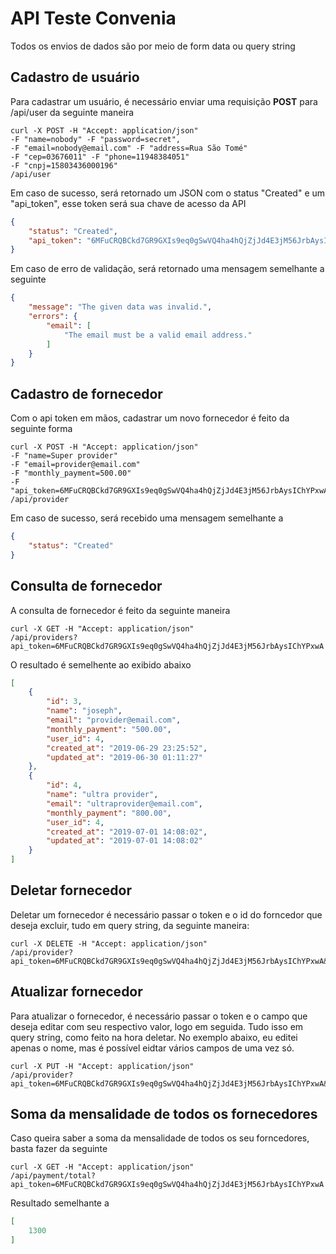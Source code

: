 # API Teste Convenia
Todos os envios de dados são por meio de form data ou query string

## Cadastro de usuário
Para cadastrar um usuário, é necessário enviar uma requisição **POST** para /api/user da seguinte maneira
```
curl -X POST -H "Accept: application/json"
-F "name=nobody" -F "password=secret",
-F "email=nobody@email.com" -F "address=Rua São Tomé"
-F "cep=03676011" -F "phone=11948384051"
-F "cnpj=15803436000196"
/api/user
```

Em caso de sucesso, será retornado um JSON com o status "Created" e um "api_token", esse token será sua chave de acesso da API

```JSON
{
    "status": "Created",
    "api_token": "6MFuCRQBCkd7GR9GXIs9eq0gSwVQ4ha4hQjZjJd4E3jM56JrbAysIChYPxwA"
}
```
Em caso de erro de validação, será retornado uma mensagem semelhante a seguinte
```JSON
{
    "message": "The given data was invalid.",
    "errors": {
        "email": [
            "The email must be a valid email address."
        ]
    }
}
```
## Cadastro de fornecedor
Com o api token em mãos, cadastrar um novo fornecedor é feito da seguinte forma
```
curl -X POST -H "Accept: application/json"
-F "name=Super provider"
-F "email=provider@email.com"
-F "monthly_payment=500.00"
-F "api_token=6MFuCRQBCkd7GR9GXIs9eq0gSwVQ4ha4hQjZjJd4E3jM56JrbAysIChYPxwA"
/api/provider
```
Em caso de sucesso, será recebido uma mensagem semelhante a
```JSON
{
    "status": "Created"
}
```

## Consulta de fornecedor
A consulta de fornecedor é feito da seguinte maneira
```
curl -X GET -H "Accept: application/json"
/api/providers?api_token=6MFuCRQBCkd7GR9GXIs9eq0gSwVQ4ha4hQjZjJd4E3jM56JrbAysIChYPxwA
```
O resultado é semelhente ao exibido abaixo
```JSON
[
    {
        "id": 3,
        "name": "joseph",
        "email": "provider@email.com",
        "monthly_payment": "500.00",
        "user_id": 4,
        "created_at": "2019-06-29 23:25:52",
        "updated_at": "2019-06-30 01:11:27"
    },
    {
        "id": 4,
        "name": "ultra provider",
        "email": "ultraprovider@email.com",
        "monthly_payment": "800.00",
        "user_id": 4,
        "created_at": "2019-07-01 14:08:02",
        "updated_at": "2019-07-01 14:08:02"
    }
]
```

## Deletar fornecedor
Deletar um fornecedor é necessário passar o token e o id do forncedor que deseja excluir, tudo em query string, da seguinte maneira:
```
curl -X DELETE -H "Accept: application/json"
/api/provider?api_token=6MFuCRQBCkd7GR9GXIs9eq0gSwVQ4ha4hQjZjJd4E3jM56JrbAysIChYPxwA&id=1
```
## Atualizar fornecedor
Para atualizar o fornecedor, é necessário passar o token e o campo que deseja editar com seu respectivo valor, logo em seguida.
Tudo isso em query string, como feito na hora deletar.
No exemplo abaixo, eu editei apenas o nome, mas é possível eidtar vários campos de uma vez só.
```
curl -X PUT -H "Accept: application/json"
/api/provider?api_token=6MFuCRQBCkd7GR9GXIs9eq0gSwVQ4ha4hQjZjJd4E3jM56JrbAysIChYPxwA&name=MegaProvider
```
## Soma da mensalidade de todos os fornecedores
Caso queira saber a soma da mensalidade de todos os seu forncedores, basta fazer da seguinte

```
curl -X GET -H "Accept: application/json"
/api/payment/total?api_token=6MFuCRQBCkd7GR9GXIs9eq0gSwVQ4ha4hQjZjJd4E3jM56JrbAysIChYPxwA
```
Resultado semelhante a
```JSON
[
    1300
]
```
